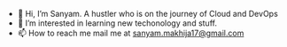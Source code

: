 - 👋 Hi, I’m Sanyam. A hustler who is on the journey of Cloud and DevOps
- 👀 I’m interested in learning new techonology and stuff.
- 📫 How to reach me mail me at sanyam.makhija17@gmail.com

<!---
sanyam-sm/sanyam-sm is a ✨ special ✨ repository because its `README.md` (this file) appears on your GitHub profile.
You can click the Preview link to take a look at your changes.
--->
